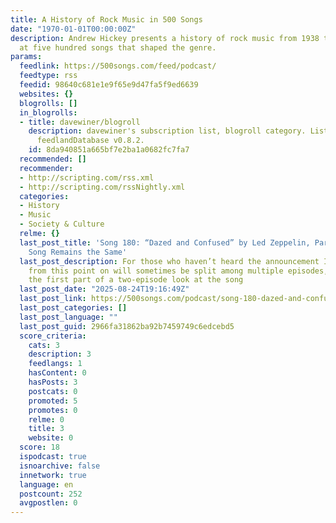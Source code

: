```yaml
---
title: A History of Rock Music in 500 Songs
date: "1970-01-01T00:00:00Z"
description: Andrew Hickey presents a history of rock music from 1938 to 1999, looking
  at five hundred songs that shaped the genre.
params:
  feedlink: https://500songs.com/feed/podcast/
  feedtype: rss
  feedid: 98640c681e1e9f65e9d47fa5f9ed6639
  websites: {}
  blogrolls: []
  in_blogrolls:
  - title: davewiner/blogroll
    description: davewiner's subscription list, blogroll category. List created by
      feedlandDatabase v0.8.2.
    id: 8da940851a665bf7e2ba1a0682fc7fa7
  recommended: []
  recommender:
  - http://scripting.com/rss.xml
  - http://scripting.com/rssNightly.xml
  categories:
  - History
  - Music
  - Society & Culture
  relme: {}
  last_post_title: 'Song 180: “Dazed and Confused” by Led Zeppelin, Part One, The
    Song Remains the Same'
  last_post_description: For those who haven’t heard the announcement I posted, songs
    from this point on will sometimes be split among multiple episodes, so this is
    the first part of a two-episode look at the song
  last_post_date: "2025-08-24T19:16:49Z"
  last_post_link: https://500songs.com/podcast/song-180-dazed-and-confused-by-led-zeppelin-part-one-the-song-remains-the-same/
  last_post_categories: []
  last_post_language: ""
  last_post_guid: 2966fa31862ba92b7459749c6edcebd5
  score_criteria:
    cats: 3
    description: 3
    feedlangs: 1
    hasContent: 0
    hasPosts: 3
    postcats: 0
    promoted: 5
    promotes: 0
    relme: 0
    title: 3
    website: 0
  score: 18
  ispodcast: true
  isnoarchive: false
  innetwork: true
  language: en
  postcount: 252
  avgpostlen: 0
---
```

